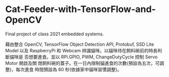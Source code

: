 # Cat-Feeder-with-TensorFlow-and-OpenCV
Final project of class 2021 embedded systems.

藉由整合 OpenCV, TensorFlow Object Detection API, Protobuf, SSD Lite Model
以及 RaspberryPi 和 Webcam 辨識貓咪。以貓咪待在飼料碗前的時長判斷貓咪是
否想要進食。並以 RPi.GPIO, PWM, ChangeDutyCycle 控制 Servo Motor 開啟及關
閉飼料碗的蓋子。在一日內限制貓進食的次數(預設為五次，可調整)，每次進食
時間預設為 60 秒(依據家中貓咪習慣調整)。
